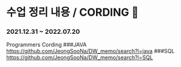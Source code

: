 # 수업 정리 내용 / CORDING :microscope:

### 2021.12.31 ~ 2022.07.20

Programmers Cording
###JAVA
https://github.com/JeongSooNa/DW_memo/search?l=java
###SQL
https://github.com/JeongSooNa/DW_memo/search?l=SQL
